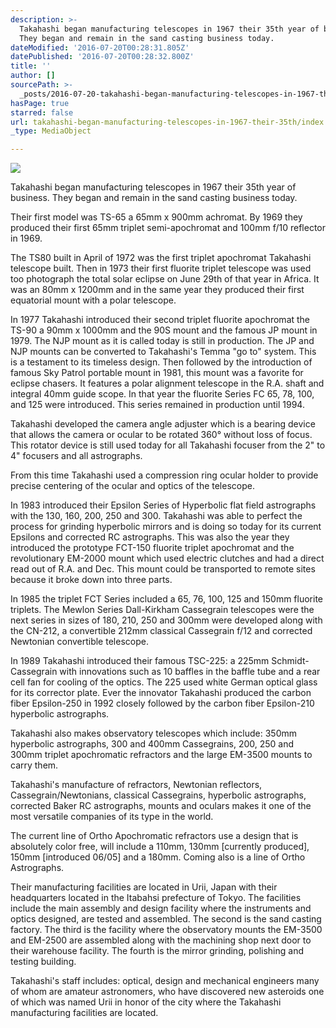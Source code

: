 ```yaml
---
description: >-
  Takahashi began manufacturing telescopes in 1967 their 35th year of business.
  They began and remain in the sand casting business today.
dateModified: '2016-07-20T00:28:31.805Z'
datePublished: '2016-07-20T00:28:32.800Z'
title: ''
author: []
sourcePath: >-
  _posts/2016-07-20-takahashi-began-manufacturing-telescopes-in-1967-their-35th.md
hasPage: true
starred: false
url: takahashi-began-manufacturing-telescopes-in-1967-their-35th/index.html
_type: MediaObject

---
```

![](https://the-grid-user-content.s3-us-west-2.amazonaws.com/6346b855-ae4b-4cc7-a6a6-313370b95eed.jpg)

Takahashi began manufacturing telescopes in 1967 their 35th year of business. They began and remain in the sand casting business today.

Their first model was TS-65 a 65mm x 900mm achromat. By 1969 they produced their first 65mm triplet semi-apochromat and 100mm f/10 reflector in 1969\.

The TS80 built in April of 1972 was the first triplet apochromat Takahashi telescope built. Then in 1973 their first fluorite triplet telescope was used too photograph the total solar eclipse on June 29th of that year in Africa. It was an 80mm x 1200mm and in the same year they produced their first equatorial mount with a polar telescope.

In 1977 Takahashi introduced their second triplet fluorite apochromat the TS-90 a 90mm x 1000mm and the 90S mount and the famous JP mount in 1979\. The NJP mount as it is called today is still in production. The JP and NJP mounts can be converted to Takahashi's Temma "go to" system. This is a testament to its timeless design. Then followed by the introduction of famous Sky Patrol portable mount in 1981, this mount was a favorite for eclipse chasers. It features a polar alignment telescope in the R.A. shaft and integral 40mm guide scope. In that year the fluorite Series FC 65, 78, 100, and 125 were introduced. This series remained in production until 1994\.

Takahashi developed the camera angle adjuster which is a bearing device that allows the camera or ocular to be rotated 360° without loss of focus. This rotator device is still used today for all Takahashi focuser from the 2" to 4" focusers and all astrographs.

From this time Takahashi used a compression ring ocular holder to provide precise centering of the ocular and optics of the telescope.

In 1983 introduced their Epsilon Series of Hyperbolic flat field astrographs with the 130, 160, 200, 250 and 300\. Takahashi was able to perfect the process for grinding hyperbolic mirrors and is doing so today for its current Epsilons and corrected RC astrographs. This was also the year they introduced the prototype FCT-150 fluorite triplet apochromat and the revolutionary EM-2000 mount which used electric clutches and had a direct read out of R.A. and Dec. This mount could be transported to remote sites because it broke down into three parts.

In 1985 the triplet FCT Series included a 65, 76, 100, 125 and 150mm fluorite triplets. The Mewlon Series Dall-Kirkham Cassegrain telescopes were the next series in sizes of 180, 210, 250 and 300mm were developed along with the CN-212, a convertible 212mm classical Cassegrain f/12 and corrected Newtonian convertible telescope.

In 1989 Takahashi introduced their famous TSC-225: a 225mm Schmidt-Cassegrain with innovations such as 10 baffles in the baffle tube and a rear cell fan for cooling of the optics. The 225 used white German optical glass for its corrector plate. Ever the innovator Takahashi produced the carbon fiber Epsilon-250 in 1992 closely followed by the carbon fiber Epsilon-210 hyperbolic astrographs.

Takahashi also makes observatory telescopes which include: 350mm hyperbolic astrographs, 300 and 400mm Cassegrains, 200, 250 and 300mm triplet apochromatic refractors and the large EM-3500 mounts to carry them.

Takahashi's manufacture of refractors, Newtonian reflectors, Cassegrain/Newtonians, classical Cassegrains, hyperbolic astrographs, corrected Baker RC astrographs, mounts and oculars makes it one of the most versatile companies of its type in the world.

The current line of Ortho Apochromatic refractors use a design that is absolutely color free, will include a 110mm, 130mm \[currently produced\], 150mm \[introduced 06/05\] and a 180mm. Coming also is a line of Ortho Astrographs.

Their manufacturing facilities are located in Urii, Japan with their headquarters located in the Itabahsi prefecture of Tokyo. The facilities include the main assembly and design facility where the instruments and optics designed, are tested and assembled. The second is the sand casting factory. The third is the facility where the observatory mounts the EM-3500 and EM-2500 are assembled along with the machining shop next door to their warehouse facility. The fourth is the mirror grinding, polishing and testing building.

Takahashi's staff includes: optical, design and mechanical engineers many of whom are amateur astronomers, who have discovered new asteroids one of which was named Urii in honor of the city where the Takahashi manufacturing facilities are located.